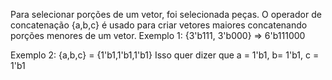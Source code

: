 Para selecionar porções de um vetor, foi selecionada peças. O operador de concatenação {a,b,c} é usado para criar vetores maiores concatenando porções menores de um vetor.
Exemplo 1:
{3'b111, 3'b000} => 6'b111000

Exemplo 2:
{a,b,c} = {1'b1,1'b1,1'b1}
Isso quer dizer que a = 1'b1, b= 1'b1, c = 1'b1


